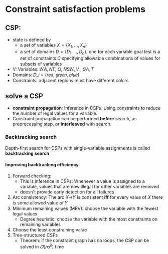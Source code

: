 # Constraint satisfaction problems

## CSP:
+ state is defined by
  + a set of variables $X = \{X_1,...,X_n\}$
  + a set of domains $D = \{D_1,...,D_n\}$, one for each variable goal test is a set of constraints 𝐶 specifying allowable combinations of values for subsets of variables
+ V: Variables: 𝑊𝐴, 𝑁𝑇, 𝑄, 𝑁𝑆𝑊, 𝑉 , 𝑆𝐴, 𝑇
+ Domains: 𝐷_𝑖  = {𝑟𝑒𝑑, 𝑔𝑟𝑒𝑒𝑛, 𝑏𝑙𝑢𝑒}
+ Constraints: adjacent regions must have different colors


## solve a CSP
+ **constraint propagation**: Inference in CSPs. Using constraints to reduce the number of legal values for a variable.
+ Constraint propagation can be performed **before** search, as preprocessing step, or **interleaved** with search.

### Backtracking search
Depth-first search for CSPs with single-variable assignments is called **backtracking search**

#### Improving backtracking efficiency
1. Forward checking:  
   + This is inference in CSPs: Whenever a value is assigned to a variable, values that are now illegal for other variables are removed
   + doesn't provide early detection for all failures
2. Arc consistency: The arc 𝑋→𝑌  is consistent **iff** for every value of 𝑋 there is some allowed value of 𝑌
3. Minimum remaining values (MRV): choose the variable with the fewest legal values
   + Degree heuristic: choose the variable with the most constraints on remaining variables
4. Choose the least constraining value
5. Tree-structured CSPs
   + Theorem: if the constraint graph has no loops, the CSP can be solved in $𝑂(𝑛𝑑^2)$ time
